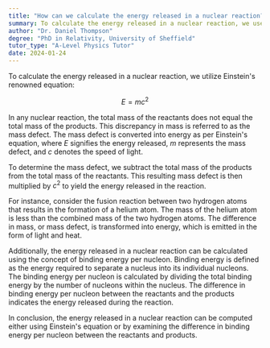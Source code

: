 ```yaml
---
title: "How can we calculate the energy released in a nuclear reaction?"
summary: To calculate the energy released in a nuclear reaction, we use Einstein's famous equation $E=mc^2$.
author: "Dr. Daniel Thompson"
degree: "PhD in Relativity, University of Sheffield"
tutor_type: "A-Level Physics Tutor"
date: 2024-01-24
---
```


To calculate the energy released in a nuclear reaction, we utilize Einstein's renowned equation:

$$ E = mc^2 $$

In any nuclear reaction, the total mass of the reactants does not equal the total mass of the products. This discrepancy in mass is referred to as the mass defect. The mass defect is converted into energy as per Einstein's equation, where $E$ signifies the energy released, $m$ represents the mass defect, and $c$ denotes the speed of light.

To determine the mass defect, we subtract the total mass of the products from the total mass of the reactants. This resulting mass defect is then multiplied by $c^2$ to yield the energy released in the reaction.

For instance, consider the fusion reaction between two hydrogen atoms that results in the formation of a helium atom. The mass of the helium atom is less than the combined mass of the two hydrogen atoms. The difference in mass, or mass defect, is transformed into energy, which is emitted in the form of light and heat.

Additionally, the energy released in a nuclear reaction can be calculated using the concept of binding energy per nucleon. Binding energy is defined as the energy required to separate a nucleus into its individual nucleons. The binding energy per nucleon is calculated by dividing the total binding energy by the number of nucleons within the nucleus. The difference in binding energy per nucleon between the reactants and the products indicates the energy released during the reaction.

In conclusion, the energy released in a nuclear reaction can be computed either using Einstein's equation or by examining the difference in binding energy per nucleon between the reactants and products.
    